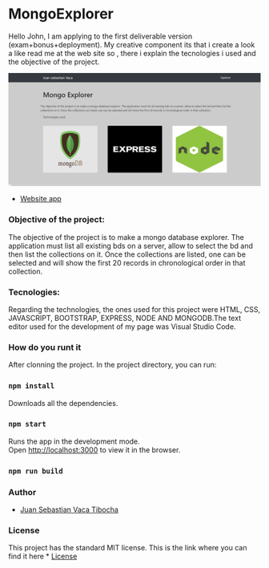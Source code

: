 # MongoExplorer

Hello John, I am applying to the first deliverable version (exam+bonus+deployment). My creative component its that i create a look a like read me at the web site so , there i explain the tecnologies i used and the objective of the project. 

![Foto de la pagina web](https://github.com/sebastianvaca99/mongoExplorer/blob/master/image.png?raw=true)

* [Website app](https://mongodbexplorer.herokuapp.com/)

### Objective of the project: 
The objective of the project is to make a mongo database explorer. The application must list all existing bds on a server, allow to select the bd and then list the collections on it. Once the collections are listed, one can be selected and will show the first 20 records in chronological order in that collection.

###   Tecnologies:
Regarding the technologies, the ones used for this project were HTML, CSS, JAVASCRIPT, BOOTSTRAP, EXPRESS, NODE AND MONGODB.The text editor used for the development of my page was Visual Studio Code.

### How do you runt it
After clonning the project.
In the project directory, you can run:

### `npm install`
Downloads all the dependencies.

### `npm start`

Runs the app in the development mode.<br>
Open [http://localhost:3000](http://localhost:3001) to view it in the browser.

### `npm run build`

### Author

  * [Juan Sebastian Vaca Tibocha](https://github.com/sebastianvaca99)
  
### License 
  
  This project has the standard MIT license. This is the link where you can find it here * [License](https://github.com/sebastianvaca99/Personal-Home-Page/blob/master/LICENSE)
